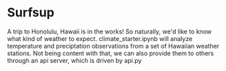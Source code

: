 # Surfsup
A trip to Honolulu, Hawaii is in the works!  So naturally, we'd like to know what kind of weather to expect.  climate_starter.ipynb
will analyze temperature and preciptation observations from a set of Hawaiian weather stations.
Not being content with that, we can also provide them to others through an api server, which is driven by api.py
